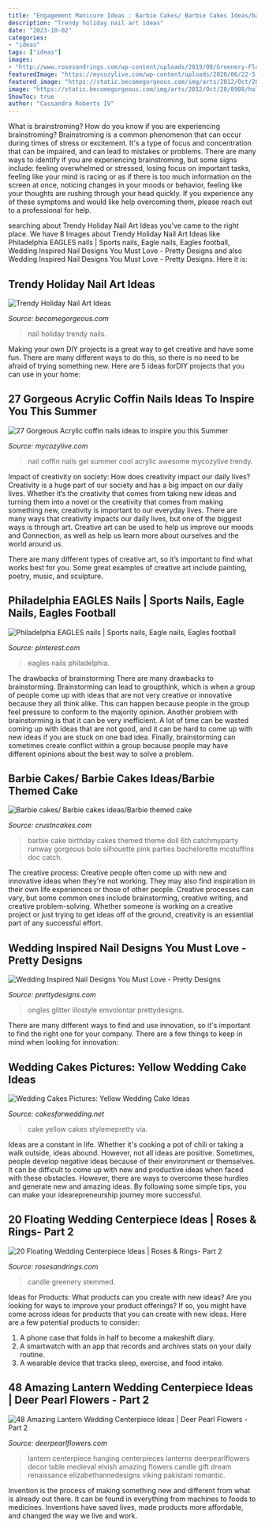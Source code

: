 ```yaml
---
title: "Engagement Manicure Ideas : Barbie Cakes/ Barbie Cakes Ideas/barbie Themed Cake"
description: "Trendy holiday nail art ideas"
date: "2023-10-02"
categories:
- "ideas"
tags: ["ideas"]
images:
- "http://www.rosesandrings.com/wp-content/uploads/2019/08/Greenery-Floating-Candle-Centerpieces.jpg"
featuredImage: "https://mycozylive.com/wp-content/uploads/2020/06/22-5.jpg"
featured_image: "https://static.becomegorgeous.com/img/arts/2012/Oct/28/8908/holiday_season_nail_art__13.jpg"
image: "https://static.becomegorgeous.com/img/arts/2012/Oct/28/8908/holiday_season_nail_art__13.jpg"
ShowToc: true
author: "Cassandra Roberts IV"
---
```



What is brainstroming?
How do you know if you are experiencing brainstroming? Brainstroming is a common phenomenon that can occur during times of stress or excitement. It's a type of focus and concentration that can be impaired, and can lead to mistakes or problems. There are many ways to identify if you are experiencing brainstroming, but some signs include: feeling overwhelmed or stressed, losing focus on important tasks, feeling like your mind is racing or as if there is too much information on the screen at once, noticing changes in your moods or behavior, feeling like your thoughts are rushing through your head quickly. If you experience any of these symptoms and would like help overcoming them, please reach out to a professional for help.

	

		
searching about Trendy Holiday Nail Art Ideas you've came to the right place. We have 8 Images about Trendy Holiday Nail Art Ideas like Philadelphia EAGLES nails | Sports nails, Eagle nails, Eagles football, Wedding Inspired Nail Designs You Must Love - Pretty Designs and also Wedding Inspired Nail Designs You Must Love - Pretty Designs. Here it is:
		
    
## Trendy Holiday Nail Art Ideas

<img loading=lazy src="https://static.becomegorgeous.com/img/arts/2012/Oct/28/8908/holiday_season_nail_art__13.jpg" onerror="this.onerror=null;this.src='https://tse3.mm.bing.net/th?id=OIP.tFt0QhRBfYgUoZeRytfgDAHaJ9&amp;pid=15.1';" alt="Trendy Holiday Nail Art Ideas">

_Source: becomegorgeous.com_

>nail holiday trendy nails. 

	

Making your own DIY projects is a great way to get creative and have some fun. There are many different ways to do this, so there is no need to be afraid of trying something new. Here are 5 ideas forDIY projects that you can use in your home: 

    
## 27 Gorgeous Acrylic Coffin Nails Ideas To Inspire You This Summer

<img loading=lazy src="https://mycozylive.com/wp-content/uploads/2020/06/22-5.jpg" onerror="this.onerror=null;this.src='https://tse3.mm.bing.net/th?id=OIP.DZl_CWm7XfEcI5RuM1E3dAHaJ9&amp;pid=15.1';" alt="27 Gorgeous Acrylic coffin nails ideas to inspire you this Summer">

_Source: mycozylive.com_

>nail coffin nails gel summer cool acrylic awesome mycozylive trendy. 

	

Impact of creativity on society: How does creativity impact our daily lives?
Creativity is a huge part of our society and has a big impact on our daily lives. Whether it’s the creativity that comes from taking new ideas and turning them into a novel or the creativity that comes from making something new, creativity is important to our everyday lives.
There are many ways that creativity impacts our daily lives, but one of the biggest ways is through art. Creative art can be used to help us improve our moods and Connection, as well as help us learn more about ourselves and the world around us.

There are many different types of creative art, so it’s important to find what works best for you. Some great examples of creative art include painting, poetry, music, and sculpture.

    
## Philadelphia EAGLES Nails | Sports Nails, Eagle Nails, Eagles Football

<img loading=lazy src="https://i.pinimg.com/736x/45/14/8f/45148f7e58b6ed5a6fed044458a8083e.jpg" onerror="this.onerror=null;this.src='https://tse1.mm.bing.net/th?id=OIP.RxOnvKcOd-jXVtOwTakWvgHaNJ&amp;pid=15.1';" alt="Philadelphia EAGLES nails | Sports nails, Eagle nails, Eagles football">

_Source: pinterest.com_

>eagles nails philadelphia. 

	

The drawbacks of brainstorming
There are many drawbacks to brainstorming. Brainstorming can lead to groupthink, which is when a group of people come up with ideas that are not very creative or innovative because they all think alike. This can happen because people in the group feel pressure to conform to the majority opinion. Another problem with brainstorming is that it can be very inefficient. A lot of time can be wasted coming up with ideas that are not good, and it can be hard to come up with new ideas if you are stuck on one bad idea. Finally, brainstorming can sometimes create conflict within a group because people may have different opinions about the best way to solve a problem.

    
## Barbie Cakes/ Barbie Cakes Ideas/Barbie Themed Cake

<img loading=lazy src="http://www.crustncakes.com/blog/wp-content/uploads/2015/05/72f416b522396b1990cbb17443531b09.jpg" onerror="this.onerror=null;this.src='https://tse3.mm.bing.net/th?id=OIP._q9PigzqB53vQbumRYRr3QHaKv&amp;pid=15.1';" alt="Barbie cakes/ Barbie cakes ideas/Barbie themed cake">

_Source: crustncakes.com_

>barbie cake birthday cakes themed theme doll 6th catchmyparty runway gorgeous bolo silhouette pink parties bachelorette mcstuffins doc catch. 

	

The creative process:
Creative people often come up with new and innovative ideas when they're not working. They may also find inspiration in their own life experiences or those of other people. Creative processes can vary, but some common ones include brainstorming, creative writing, and creative problem-solving. Whether someone is working on a creative project or just trying to get ideas off of the ground, creativity is an essential part of any successful effort.

    
## Wedding Inspired Nail Designs You Must Love - Pretty Designs

<img loading=lazy src="https://www.prettydesigns.com/wp-content/uploads/2014/05/Heart-Shape-Nails.jpg" onerror="this.onerror=null;this.src='https://tse4.mm.bing.net/th?id=OIP.X_cNl67EjJiAvQJAsJMTtAHaJ4&amp;pid=15.1';" alt="Wedding Inspired Nail Designs You Must Love - Pretty Designs">

_Source: prettydesigns.com_

>ongles glitter lilostyle emvolontar prettydesigns. 

	

There are many different ways to find and use innovation, so it's important to find the right one for your company. There are a few things to keep in mind when looking for innovation: 

    
## Wedding Cakes Pictures: Yellow Wedding Cake Ideas

<img loading=lazy src="http://1.bp.blogspot.com/-SVMVUSch25g/Tu6v5M9IQpI/AAAAAAAAFSQ/cA7c0PHs6vA/s1600/yellow-scallop-wedding-cake-.jpg" onerror="this.onerror=null;this.src='https://tse4.mm.bing.net/th?id=OIP.Zb1sjFulGF25lpfx0ZrqXwHaLH&amp;pid=15.1';" alt="Wedding Cakes Pictures: Yellow Wedding Cake Ideas">

_Source: cakesforwedding.net_

>cake yellow cakes stylemepretty via. 

	

Ideas are a constant in life. Whether it's cooking a pot of chili or taking a walk outside, ideas abound. However, not all ideas are positive. Sometimes, people develop negative ideas because of their environment or themselves. It can be difficult to come up with new and productive ideas when faced with these obstacles. However, there are ways to overcome these hurdles and generate new and amazing ideas. By following some simple tips, you can make your idearepreneurship journey more successful.

    
## 20 Floating Wedding Centerpiece Ideas | Roses &amp; Rings- Part 2

<img loading=lazy src="http://www.rosesandrings.com/wp-content/uploads/2019/08/Greenery-Floating-Candle-Centerpieces.jpg" onerror="this.onerror=null;this.src='https://tse4.mm.bing.net/th?id=OIP.3fSx90YOFAQCALhVENxxVgHaLH&amp;pid=15.1';" alt="20 Floating Wedding Centerpiece Ideas | Roses &amp; Rings- Part 2">

_Source: rosesandrings.com_

>candle greenery stemmed. 

	

Ideas for Products: What products can you create with new ideas?
Are you looking for ways to improve your product offerings? If so, you might have come across ideas for products that you can create with new ideas. Here are a few potential products to consider: 
1. A phone case that folds in half to become a makeshift diary.
2. A smartwatch with an app that records and archives stats on your daily routine.
3. A wearable device that tracks sleep, exercise, and food intake.

    
## 48 Amazing Lantern Wedding Centerpiece Ideas | Deer Pearl Flowers - Part 2

<img loading=lazy src="https://www.deerpearlflowers.com/wp-content/uploads/2015/05/Hanging-Lantern-Centerpiece.jpg" onerror="this.onerror=null;this.src='https://tse2.mm.bing.net/th?id=OIP.IV8So4tgjCzE7sGX-HWzwgHaLH&amp;pid=15.1';" alt="48 Amazing Lantern Wedding Centerpiece Ideas | Deer Pearl Flowers - Part 2">

_Source: deerpearlflowers.com_

>lantern centerpiece hanging centerpieces lanterns deerpearlflowers decor table medieval elvish amazing flowers candle gift dream renaissance elizabethannedesigns viking pakistani romantic. 

	

Invention is the process of making something new and different from what is already out there. It can be found in everything from machines to foods to medicines. Inventions have saved lives, made products more affordable, and changed the way we live and work.

